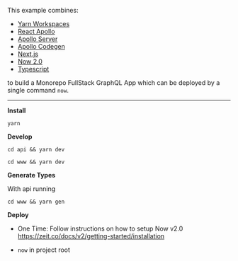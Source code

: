 This example combines:

- [Yarn Workspaces](https://yarnpkg.com/lang/en/docs/workspaces/)
- [React Apollo](https://github.com/apollographql/react-apollo)
- [Apollo Server](https://github.com/apollographql/apollo-server)
- [Apollo Codegen](https://github.com/apollographql/apollo-tooling)
- [Next.js](https://github.com/zeit/next.js/)
- [Now 2.0](https://github.com/zeit/now-cli)
- [Typescript](https://github.com/Microsoft/TypeScript)

to build a Monorepo FullStack GraphQL App which can be deployed by a single command `now`.

---

**Install**

`yarn`

**Develop**

`cd api && yarn dev`

`cd www && yarn dev`

**Generate Types**

With api running

`cd www && yarn gen`

**Deploy**

- One Time: Follow instructions on how to setup Now v2.0 https://zeit.co/docs/v2/getting-started/installation

- `now` in project root
